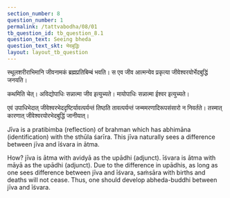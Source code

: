 ```yaml
---
section_number: 8
question_number: 1
permalink: /tattvabodha/08/01
tb_question_id: tb_question_8.1
question_text: Seeing bheda
question_text_skt: भेदबुद्धिः
layout: layout_tb_question
---
```


<!-- skt-start -->

स्थूलशरीराभिमानि जीवनामकं ब्रह्मप्रतिबिम्बं भवति। स एव जीव आत्मन्येव प्रकृत्या जीवेश्वरयोर्भेदबुद्धिं जनयति। 

कथमिति चेत्। अविद्योपाधिः सन्नात्मा जीव इत्युच्यते। मायोपाधिः सन्नात्मा ईश्वर इत्युच्यते। 

एवं उपाधिभेदात् जीवेश्वरभेददृष्टिर्यावत्पर्यन्तं तिष्ठति तावत्पर्यन्तं जन्ममरणादिरूपसंसारो न निवर्तते। तस्मात् कारणात् जीवेश्वरयोरभेदबुद्धिं जानीयात्।

<!-- skt-end -->

<!-- eng-start -->

Jīva is a pratibimba (reflection) of brahman which has abhimāna (identification) with the sthūla śarīra. 
This jīva naturally sees a difference between jīva and īśvara in ātma. 

How? jīva is ātma with avidyā as the upādhi (adjunct). īśvara is ātma with māyā as the upādhi (adjunct).
Due to the difference in upādhis, as long as one sees difference between jīva and īśvara, saṁsāra with births and deaths
will not cease. Thus, one should develop abheda-buddhi between jīva and īśvara. 


<!-- eng-end -->
